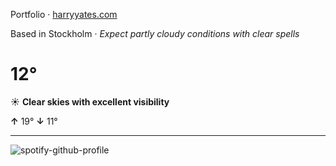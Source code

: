 Portfolio · [harryyates.com](https://harryyates.com)

<!-- WEATHER_START -->
Based in Stockholm · *Expect partly cloudy conditions with clear spells*

# 12°
☀️ **Clear skies with excellent visibility**

**↑** 19° **↓** 11°

---
<!-- WEATHER_END -->

<p align="left">
  <a>
    <img src="https://spotify-github-profile.kittinanx.com/api/view?uid=bigbello&cover_image=true&theme=natemoo-re&show_offline=true&background_color=121212&interchange=false&bar_color=53b14f&bar_color_cover=false" alt="spotify-github-profile">
  </a>
</p>